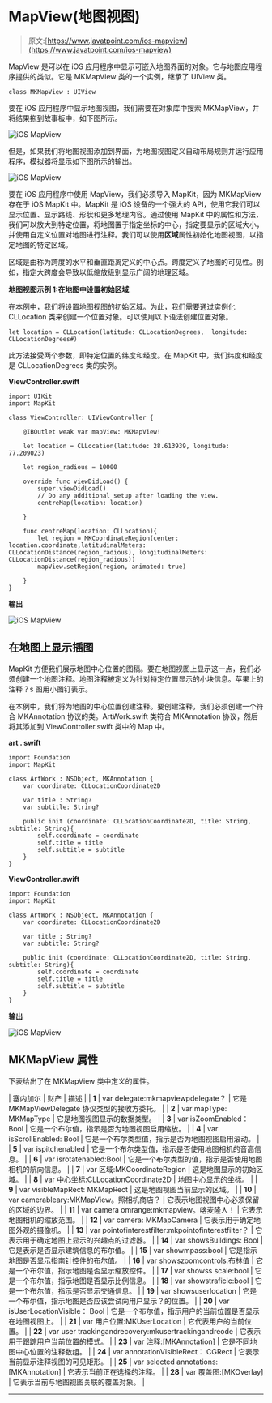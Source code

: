 # MapView(地图视图)

> 原文:[https://www.javatpoint.com/ios-mapview](https://www.javatpoint.com/ios-mapview)

MapView 是可以在 iOS 应用程序中显示可嵌入地图界面的对象。它与地图应用程序提供的类似。它是 MKMapView 类的一个实例，继承了 UIView 类。

```
class MKMapView : UIView

```

要在 iOS 应用程序中显示地图视图，我们需要在对象库中搜索 MKMapView，并将结果拖到故事板中，如下图所示。

![iOS MapView](../Images/87b7fc46b86f9454f8eb6e11e2300477.png)

但是，如果我们将地图视图添加到界面，为地图视图定义自动布局规则并运行应用程序，模拟器将显示如下图所示的输出。

![iOS MapView](../Images/cf176ce4b09db413cd0b13c5a286385a.png)

要在 iOS 应用程序中使用 MapView，我们必须导入 MapKit，因为 MKMapView 存在于 iOS MapKit 中。MapKit 是 iOS 设备的一个强大的 API，使用它我们可以显示位置、显示路线、形状和更多地理内容。通过使用 MapKit 中的属性和方法，我们可以放大到特定位置，将地图置于指定坐标的中心，指定要显示的区域大小，并使用自定义位置对地图进行注释。我们可以使用**区域**属性初始化地图视图，以指定地图的特定区域。

区域是由称为跨度的水平和垂直距离定义的中心点。跨度定义了地图的可见性。例如，指定大跨度会导致以低缩放级别显示广阔的地理区域。

**地图视图示例 1:在地图中设置初始区域**

在本例中，我们将设置地图视图的初始区域。为此，我们需要通过实例化 CLLocation 类来创建一个位置对象。可以使用以下语法创建位置对象。

```
let location = CLLocation(latitude: CLLocationDegrees, 	longitude: CLLocationDegrees#)

```

此方法接受两个参数，即特定位置的纬度和经度。在 MapKit 中，我们纬度和经度是 CLLocationDegrees 类的实例。

**ViewController.swift**

```
import UIKit
import MapKit

class ViewController: UIViewController {

    @IBOutlet weak var mapView: MKMapView!

    let location = CLLocation(latitude: 28.613939, longitude: 77.209023)

    let region_radious = 10000

    override func viewDidLoad() {
        super.viewDidLoad()
        // Do any additional setup after loading the view.
        centreMap(location: location)

    }

    func centreMap(location: CLLocation){
        let region = MKCoordinateRegion(center: location.coordinate,latitudinalMeters: CLLocationDistance(region_radious), longitudinalMeters: CLLocationDistance(region_radious))
        mapView.setRegion(region, animated: true)

    }
}

```

**输出**

![iOS MapView](../Images/c2e451cc6b3ebd1cd8b4e20d7697701a.png)

## 在地图上显示插图

MapKit 方便我们展示地图中心位置的图稿。要在地图视图上显示这一点，我们必须创建一个地图注释。地图注释被定义为针对特定位置显示的小块信息。苹果上的注释？s 图用小图钉表示。

在本例中，我们将为地图的中心位置创建注释。要创建注释，我们必须创建一个符合 MKAnnotation 协议的类。ArtWork.swift 类符合 MKAnnotation 协议，然后将其添加到 ViewController.swift 类中的 Map 中。

**art . swift**

```
import Foundation
import MapKit

class ArtWork : NSObject, MKAnnotation {
    var coordinate: CLLocationCoordinate2D

    var title : String?
    var subtitle: String?

    public init (coordinate: CLLocationCoordinate2D, title: String, subtitle: String){
        self.coordinate = coordinate
        self.title = title
        self.subtitle = subtitle
    }
}

```

**ViewController.swift**

```
import Foundation
import MapKit

class ArtWork : NSObject, MKAnnotation {
    var coordinate: CLLocationCoordinate2D

    var title : String?
    var subtitle: String?

    public init (coordinate: CLLocationCoordinate2D, title: String, subtitle: String){
        self.coordinate = coordinate
        self.title = title
        self.subtitle = subtitle
    }
}

```

**输出**

![iOS MapView](../Images/3dd021cb30181dc314fd8d4521bc8d06.png)

## MKMapView 属性

下表给出了在 MKMapView 类中定义的属性。

| 塞内加尔 | 财产 | 描述 |
| **1** | var delegate:mkmapviewpdelegate？ | 它是 MKMapViewDelegate 协议类型的接收方委托。 |
| **2** | var mapType: MKMapType | 它是地图视图显示的数据类型。 |
| **3** | var isZoomEnabled： Bool | 它是一个布尔值，指示是否为地图视图启用缩放。 |
| **4** | var isScrollEnabled: Bool | 它是一个布尔类型值，指示是否为地图视图启用滚动。 |
| **5** | var ispitchenabled | 它是一个布尔类型值，指示是否使用地图相机的音高信息。 |
| **6** | var isrotatenabled:Bool | 它是一个布尔类型的值，指示是否使用地图相机的航向信息。 |
| **7** | var 区域:MKCoordinateRegion | 这是地图显示的初始区域。 |
| **8** | var 中心坐标:CLLocationCoordinate2D | 地图中心显示的坐标。 |
| **9** | var visibleMapRect: MKMapRect | 这是地图视图当前显示的区域。 |
| **10** | var camerableary:MKMapView。照相机商店？ | 它表示地图视图中心必须保留的区域的边界。 |
| **11** | var camera omrange:mkmapview。喀麦隆人！ | 它表示地图相机的缩放范围。 |
| **12** | var camera: MKMapCamera | 它表示用于确定地图外观的摄像机。 |
| **13** | var pointofinterestfilter:mkpointofinterestfilter？ | 它表示用于确定地图上显示的兴趣点的过滤器。 |
| **14** | var showsBuildings: Bool | 它是表示是否显示建筑信息的布尔值。 |
| **15** | var showmpass:bool | 它是指示地图是否显示指南针控件的布尔值。 |
| **16** | var showszoomcontrols:布林值 | 它是一个布尔值，指示地图是否显示缩放控件。 |
| **17** | var showss scale:bool | 它是一个布尔值，指示地图是否显示比例信息。 |
| **18** | var showstraficic:bool | 它是一个布尔值，指示是否显示交通信息。 |
| **19** | var showsuserlocation | 它是一个布尔值，指示地图是否应该尝试向用户显示？的位置。 |
| **20** | var isUserLocationVisible： Bool | 它是一个布尔值，指示用户的当前位置是否显示在地图视图上。 |
| **21** | var 用户位置:MKUserLocation | 它代表用户的当前位置。 |
| **22** | var user trackingandrecovery:mkusertrackingandreode | 它表示用于跟踪用户当前位置的模式。 |
| **23** | var 注释:[MKAnnotation] | 它是不同地图中心位置的注释数组。 |
| **24** | var annotationVisibleRect： CGRect | 它表示当前显示注释视图的可见矩形。 |
| **25** | var selected annotations:[MKAnnotation] | 它表示当前正在选择的注释。 |
| **28** | var 覆盖图:[MKOverlay] | 它表示当前与地图视图关联的覆盖对象。 |

* * *
